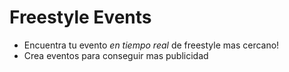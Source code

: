 # Freestyle Events

- Encuentra tu evento *en tiempo real* de freestyle mas cercano!
- Crea eventos para conseguir mas publicidad

